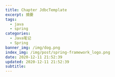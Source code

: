 ```yaml
---
title: Chapter JdbcTemplate
excerpt: 摘要
tags:
  - java
  - spring
categories:
  - Java笔记
  - Spring
banner_img: /img/dog.png
index_img: /img/post/spring-framework_logo.png
date: 2020-12-11 21:52:39
updated: 2020-12-11 21:52:39
subtitle:
---
```

